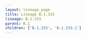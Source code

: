 ```yaml
---
layout: lineage_page
title: Lineage B.1.333
lineage: B.1.333
parent: B.1
children: ['B.1.333', 'B.1.333.1']
---
```

